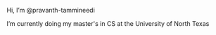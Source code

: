 Hi, I’m @pravanth-tammineedi

I’m currently doing my master's in CS at the University of North Texas


<!---
pravanth-tammineedi/pravanth-tammineedi is a ✨ special ✨ repository because its `README.md` (this file) appears on your GitHub profile.
You can click the Preview link to take a look at your changes.
--->
